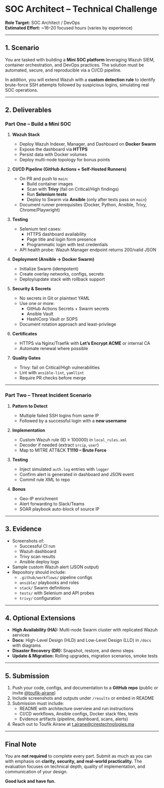 # SOC Architect – Technical Challenge

**Role Target:** SOC Architect / DevOps  
**Estimated Effort:** ~16–20 focused hours (varies by experience)  

---

## 1. Scenario

You are tasked with building a **Mini SOC platform** leveraging Wazuh SIEM, container orchestration, and DevOps practices. The solution must be automated, secure, and reproducible via a CI/CD pipeline.  

In addition, you will extend Wazuh with a **custom detection rule** to identify brute-force SSH attempts followed by suspicious logins, simulating real SOC operations.  

---

## 2. Deliverables

### Part One – Build a Mini SOC

1. **Wazuh Stack**
   * Deploy Wazuh Indexer, Manager, and Dashboard on **Docker Swarm**  
   * Expose the dashboard via **HTTPS**  
   * Persist data with Docker volumes  
   * Deploy multi-node topology for bonus points  

2. **CI/CD Pipeline (GitHub Actions + Self-Hosted Runners)**
   * On PR and push to `main`:  
     - Build container images  
     - Scan with **Trivy** (fail on Critical/High findings)  
     - Run **Selenium tests**  
     - Deploy to Swarm via **Ansible** (only after tests pass on `main`)  
   * Document runner prerequisites (Docker, Python, Ansible, Trivy, Chrome/Playwright)  

3. **Testing**
   * Selenium test cases:  
     - HTTPS dashboard availability  
     - Page title and login form presence  
     - Programmatic login with test credentials  
   * API health probe: Wazuh Manager endpoint returns 200/valid JSON  

4. **Deployment (Ansible → Docker Swarm)**
   * Initialize Swarm (idempotent)  
   * Create overlay networks, configs, secrets  
   * Deploy/update stack with rollback support  

5. **Security & Secrets**
   * No secrets in Git or plaintext YAML  
   * Use one or more:  
     - GitHub Actions Secrets + Swarm secrets  
     - Ansible Vault  
     - HashiCorp Vault or SOPS  
   * Document rotation approach and least-privilege  

6. **Certificates**
   * HTTPS via Nginx/Traefik with **Let’s Encrypt ACME** or internal CA  
   * Automate renewal where possible  

7. **Quality Gates**
   * Trivy: fail on Critical/High vulnerabilities  
   * Lint with `ansible-lint`, `yamllint`  
   * Require PR checks before merge  

---

### Part Two – Threat Incident Scenario

1. **Pattern to Detect**
   * Multiple failed SSH logins from same IP  
   * Followed by a successful login with a **new username**  

2. **Implementation**
   * Custom Wazuh rule (ID ≥ 100000) in `local_rules.xml`  
   * Decoder if needed (extract `srcip`, `user`)  
   * Map to MITRE ATT&CK **T1110 – Brute Force**  

3. **Testing**
   * Inject simulated `auth.log` entries with `logger`  
   * Confirm alert is generated in dashboard and JSON event  
   * Commit rule XML to repo  

4. **Bonus**
   * Geo-IP enrichment  
   * Alert forwarding to Slack/Teams  
   * SOAR playbook auto-block of source IP  

---

## 3. Evidence

* Screenshots of:  
  - Successful CI run  
  - Wazuh dashboard
  - Trivy scan results  
  - Ansible deploy logs  
* Sample custom Wazuh alert (JSON output)  
* Repository should include:  
  - `.github/workflows/` pipeline configs  
  - `ansible/` playbooks and roles  
  - `stack/` Swarm definitions  
  - `tests/` with Selenium and API probes  
  - `trivy/` configuration  

---

## 4. Optional Extensions

* **High Availability (HA):** Multi-node Swarm cluster with replicated Wazuh services  
* **Docs:** High-Level Design (HLD) and Low-Level Design (LLD) in `/docs` with diagrams  
* **Disaster Recovery (DR):** Snapshot, restore, and demo steps  
* **Update & Migration:** Rolling upgrades, migration scenarios, smoke tests  

---

## 5. Submission

1. Push your code, configs, and documentation to a **GitHub repo** (public or invite [@toufik-airane](https://github.com/toufik-airane))  
2. Include screenshots and outputs under `/results` or embed in README  
3. Submission must include:  
   * README with architecture overview and run instructions  
   * CI/CD workflows, Ansible configs, Docker stack files, tests  
   * Evidence artifacts (pipeline, dashboard, scans, alerts)  
4. Reach out to Toufik Airane at t.airane@cirestechnologies.ma  

---

## Final Note

You are **not required** to complete every part. Submit as much as you can with emphasis on **clarity, security, and real-world practicality.** The evaluation focuses on technical depth, quality of implementation, and communication of your design.

**Good luck and have fun.**
